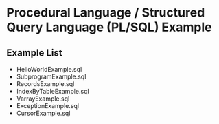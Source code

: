 # Procedural Language / Structured Query Language (PL/SQL) Example

## Example List
* HelloWorldExample.sql
* SubprogramExample.sql
* RecordsExample.sql
* IndexByTableExample.sql
* VarrayExample.sql
* ExceptionExample.sql
* CursorExample.sql
